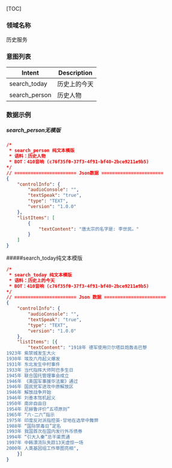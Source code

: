 [TOC]

### 领域名称

历史服务

### 意图列表

| Intent        | Description  |
| ------------- | ------------ |
| search_today  | 历史上的今天 |
| search_person | 历史人物     |

### 数据示例

##### search_person无模版

```json
/*
 * search_person 纯文本模版
 * 语料：历史人物
 * BOT：410音响 (c76f35f0-37f3-4f91-bf40-2bce9211e9b5)
*/ 
// ======================= Json数据 =======================
{
    "controlInfo": {
        "audioConsole": "", 
        "textSpeak": "true", 
        "type": "TEXT", 
        "version": "1.0.0"
    }, 
    "listItems": [
        {
            "textContent": "唐太宗的名字是: 李世民。"
        }
    ]
}
```

#####search_today纯文本模版

```json
/*
 * search_today 纯文本模版
 * 语料：历史上的今天
 * BOT：410音响 (c76f35f0-37f3-4f91-bf40-2bce9211e9b5)
*/ 
// ======================= Json 数据 =======================
{
	"controlInfo": {
		"audioConsole": "", 
        "textSpeak": "true", 
        "type": "TEXT", 
        "version": "1.0.0"
	},
	"listItems": [{
		"textContent": "1918年 德军使用贝尔塔巨炮轰击巴黎
1923年 紫禁城发生大火
1930年 埃及六月起义爆发
1931年 东北发生中村事件
1933年 当代指挥大师阿巴多生日
1945年 联合国托管理事会成立
1946年 《美国军事援华法案》通过
1946年 国民党军进攻中原解放区
1946年 解放战争开始
1946年 刘善本驾机起义
1950年 南非自由日
1954年 尼赫鲁评价“五项原则”
1965年 “六·二六”指示
1975年 印度反对派指控英·甘地在选举中舞弊
1988年 “国际禁毒日”定名
1993年 我国首次在国内发行外币债券
1994年 “引大入秦”总干渠贯通
1997年 中韩漂流队失踪13天虚惊一场
2000年 人类基因组工作草图亮相",
	}]
}
```

